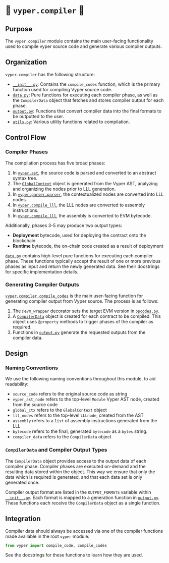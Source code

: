 # 🐍 `vyper.compiler` 🐍

## Purpose

The `vyper.compiler` module contains the main user-facing functionality used to compile
vyper source code and generate various compiler outputs.

## Organization

`vyper.compiler` has the following structure:

* [`__init__.py`](__init__.py): Contains the `compile_codes` function, which is the
primary function used for compiling Vyper source code.
* [`data.py`](data.py): Pure functions for executing each compiler phase, as well as
the `CompilerData` object that fetches and stores compiler output for each phase.
* [`output.py`](output.py): Functions that convert compiler data into the final
formats to be outputted to the user.
* [`utils.py`](utils.py): Various utility functions related to compilation.

## Control Flow

### Compiler Phases

The compilation process has five broad phases:

1. In [`vyper.ast`](../ast), the source code is parsed and converted to an
abstract syntax tree.
2. The [`GlobalContext`](../parser/global_context.py) object is generated from the
Vyper AST, analyzing and organizing the nodes prior to LLL generation.
3. In [`vyper.parser.parser`](../parser/parser.py), the contextualized nodes are
converted into LLL nodes.
4. In [`vyper.compile_lll`](../compile_lll.py), the LLL nodes are converted to
assembly instructions.
5. In [`vyper.compile_lll`](../compile_lll.py), the assembly is converted to EVM
bytecode.

Additionally, phases 3-5 may produce two output types:

* **Deployment** bytecode, used for deploying the contract onto the blockchain
* **Runtime** bytecode, the on-chain code created as a result of deployment

[`data.py`](data.py) contains high-level pure functions for executing each compiler
phase. These functions typically accept the result of one or more previous
phases as input and return the newly generated data. See their docstrings for
specific implementation details.

### Generating Compiler Outputs

[`vyper.compiler.compile_codes`](__init__.py) is the main user-facing function for
generating compiler output from Vyper source. The process is as follows:

1. The `@evm_wrapper` decorator sets the target EVM version in
[`opcodes.py`](..opcodes.py).
2. A [`CompilerData`](data.py) object is created for each contract to be compiled.
This object uses `@property` methods to trigger phases of the compiler as required.
3. Functions in [`output.py`](output.py) generate the requested outputs from the
compiler data.

## Design

### Naming Conventions

We use the following naming conventions throughout this module, to aid readability:

* `source_code` refers to the original source code as string
* `vyper_ast_node` refers to the top-level `Module` Vyper AST node, created from the
source code
* `global_ctx` refers to the `GlobalContext` object
* `lll_nodes` refers to the top-level `LLLnode`, created from the AST
* `assembly` refers to a `list` of assembly instructions generated from the LLL
* `bytecode` refers to the final, generated `bytecode` as a `bytes` string.
* `compiler_data` refers to the `CompilerData` object

### `CompilerData` and Compiler Output Types

The `CompilerData` object provides access to the output data of each compiler phase.
Compiler phases are executed on-demand and the resulting data stored within the
object. This way we ensure that only the data which is required is generated,
and that each data set is only generated once.

Compiler output format are listed in the `OUTPUT_FORMATS` variable within
[`__init__.py`](__init__.py). Each format is mapped to a generation function in
[`output.py`](output.py). These functions each receive the `CompilerData` object
as a single function.

## Integration

Compiler data should always be accessed via one of the compiler functions made
available in the root `vyper` module:

```python
from vyper import compile_code, compile_codes
```

See the docstrings for these functions to learn how they are used.
